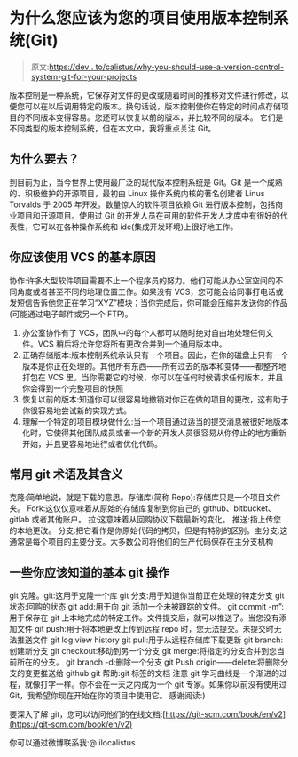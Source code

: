 # 为什么您应该为您的项目使用版本控制系统(Git)

> 原文:[https://dev . to/calistus/why-you-should-use-a-version-control-system-git-for-your-projects](https://dev.to/calistus/why-you-should-use-a-version-control-system-git-for-your-projects)

版本控制是一种系统，它保存对文件的更改或随着时间的推移对文件进行修改，以便您可以在以后调用特定的版本。换句话说，版本控制使你在特定的时间点存储项目的不同版本变得容易。您还可以恢复以前的版本，并比较不同的版本。
它们是不同类型的版本控制系统，但在本文中，我将重点关注 Git。

## [](#why-git)为什么要去？

到目前为止，当今世界上使用最广泛的现代版本控制系统是 Git。Git 是一个成熟的、积极维护的开源项目，最初由 Linux 操作系统内核的著名创建者 Linus Torvalds 于 2005 年开发。数量惊人的软件项目依赖 Git 进行版本控制，包括商业项目和开源项目。使用过 Git 的开发人员在可用的软件开发人才库中有很好的代表性，它可以在各种操作系统和 ide(集成开发环境)上很好地工作。

## [](#basic-reasons-why-you-should-use-a-vcs)你应该使用 VCS 的基本原因

协作:许多大型软件项目需要不止一个程序员的努力。他们可能从办公室空间的不同角度或者甚至不同的地理位置工作。如果没有 VCS，您可能会给同事打电话或发短信告诉他您正在学习“XYZ”模块；当你完成后，你可能会压缩并发送你的作品(可能通过电子邮件或另一个 FTP)。

1.  办公室协作有了 VCS，团队中的每个人都可以随时绝对自由地处理任何文件。VCS 稍后将允许您将所有更改合并到一个通用版本中。
2.  正确存储版本:版本控制系统承认只有一个项目。因此，在你的磁盘上只有一个版本是你正在处理的。其他所有东西——所有过去的版本和变体——都整齐地打包在 VCS 里。当你需要它的时候，你可以在任何时候请求任何版本，并且你会得到一个完整项目的快照
3.  恢复以前的版本:知道你可以很容易地撤销对你正在做的项目的更改，这有助于你很容易地尝试新的实现方式。
4.  理解一个特定的项目模块做什么:当一个项目通过适当的提交消息被很好地版本化时，它使得其他团队成员或者一个新的开发人员很容易从你停止的地方重新开始，并且更容易地进行或者优化代码。

## [](#common-git-terminologies-and-its-meaning)常用 git 术语及其含义

克隆:简单地说，就是下载的意思。存储库(简称 Repo):存储库只是一个项目文件夹。
Fork:这仅仅意味着从原始的存储库复制到你自己的 github、bitbucket、gitlab 或者其他账户。
拉:这意味着从回购协议下载最新的变化。
推送:指上传您的本地更改。
分支:把它看作是你原始代码的拷贝，但是有特别的区别。主分支:这通常是每个项目的主要分支。大多数公司将他们的生产代码保存在主分支机构

## [](#some-basic-git-operations-you-should-know)一些你应该知道的基本 git 操作

git 克隆。git:这用于克隆一个库
git 分支:用于知道你当前正在处理的特定分支
git 状态:回购的状态
git add:用于向 git 添加一个未被跟踪的文件。
git commit -m”:用于保存在 git 上本地完成的特定工作。文件提交后，就可以推送了。当您没有添加文件
git push:用于将本地更改上传到远程 repo 时，您无法提交。未提交时无法推送文件
git log:view history
git pull:用于从远程存储库下载更新
git branch:创建新分支
git checkout:移动到另一个分支
git merge:将指定的分支合并到您当前所在的分支。
git branch -d:删除一个分支
git Push origin——delete:将删除分支的变更推送给 github
git 帮助:git 标签的文档
注意 git 学习曲线是一个渐进的过程，就像打字一样。你不会在一天之内成为一个 git 专家。如果你以前没有使用过 Git，我希望你现在开始在你的项目中使用它。
感谢阅读:)

要深入了解 git，您可以访问他们的在线文档:[https://git-scm.com/book/en/v2](https://git-scm.com/book/en/v2)

你可以通过微博联系我:@ ilocalistus